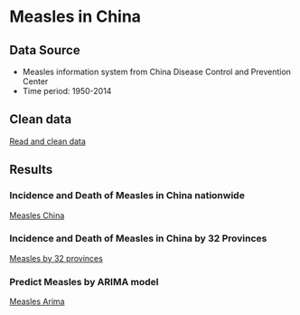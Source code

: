 # Measles in China

## Data Source
- Measles information system from China Disease Control and Prevention Center
- Time period: 1950-2014

## Clean data
[Read and clean data](https://github.com/zhangle0127/Measles-China/blob/master/Measles/Read_and_clean_data.ipynb)

## Results

### Incidence and Death of Measles in China nationwide
[Measles China](https://github.com/zhangle0127/Measles-China/blob/master/Measles/Measles_China.ipynb)

### Incidence and Death of Measles in China by 32 Provinces
[Measles by 32 provinces](https://github.com/zhangle0127/Measles-China/blob/master/Measles/Measles_by_32_Provinces.ipynb)

### Predict Measles by ARIMA model
[Measles Arima](https://github.com/zhangle0127/Measles-China/blob/master/Measles/Measles_ARIMA.ipynb)

